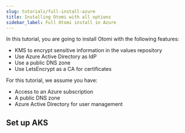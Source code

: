 ```yaml
---
slug: tutorials/full-install-azure
title: Installing Otomi with all options
sidebar_label: Full Otomi install in Azure
---
```


In this tutorial, you are going to install Otomi with the following features:

- KMS to encrypt sensitive information in the values repository
- Use Azure Active Directory as IdP
- Use a public DNS zone
- Use LetsEncrypt as a CA for certificates

For this tutorial, we assume you have:

- Access to an Azure subscription
- A public DNS zone
- Azure Active Directory for user management

## Set up AKS




